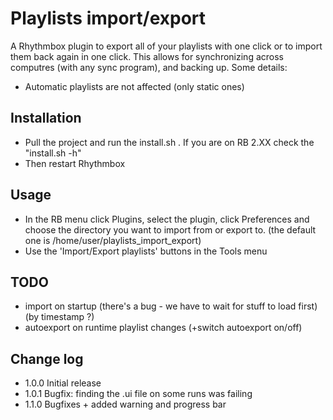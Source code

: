 Playlists import/export
==========================
A Rhythmbox plugin to export all of your playlists with one click or to import them back again in one click. This allows for synchronizing across computres (with any sync program), and backing up.
Some details:
- Automatic playlists are not affected (only static ones)

Installation
--------------------
- Pull the project and run the install.sh . If you are on RB 2.XX check the "install.sh -h"
- Then restart Rhythmbox

Usage
--------------------
- In the RB menu click Plugins, select the plugin, click Preferences and choose the directory you want to import from or export to. (the default one is /home/user/playlists_import_export)
- Use the 'Import/Export playlists' buttons in the Tools menu

TODO
--------------------
- import on startup (there's a bug - we have to wait for stuff to load first) (by timestamp ?)
- autoexport on runtime playlist changes (+switch autoexport on/off)

Change log
--------------------
- 1.0.0 Initial release
- 1.0.1 Bugfix: finding the .ui file on some runs was failing
- 1.1.0 Bugfixes + added warning and progress bar

